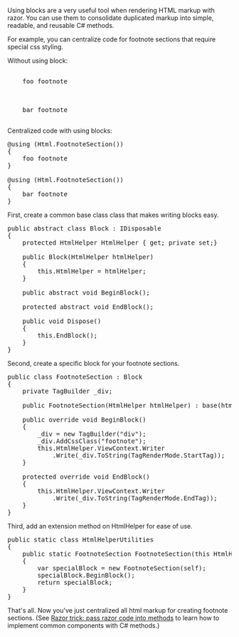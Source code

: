 Using blocks are a very useful tool when rendering HTML markup with razor.  You can use them to consolidate duplicated markup into simple, readable, and reusable C# methods.

For example, you can centralize code for footnote sections that require special css styling.

Without using block:

<pre>
<div class="footnote">
    <span>foo footnote</span>
</div>

<div class="footnote">
    <span>bar footnote</span>
</div>
</pre>

Centralized code with using blocks:

<pre>
@using (Html.FootnoteSection())
{
    <span>foo footnote</span>
}

@using (Html.FootnoteSection())
{
    <span>bar footnote</span>
}
</pre>

First, create a common base class class that makes writing blocks easy.
<pre>
public abstract class Block : IDisposable
{
    protected HtmlHelper HtmlHelper { get; private set;}

    public Block(HtmlHelper htmlHelper)
    {
        this.HtmlHelper = htmlHelper;
    }

    public abstract void BeginBlock();

    protected abstract void EndBlock();

    public void Dispose()
    {
        this.EndBlock();
    }
}
</pre>
Second, create a specific block for your footnote sections.
<pre>
public class FootnoteSection : Block
{
    private TagBuilder _div;

    public FootnoteSection(HtmlHelper htmlHelper) : base(htmlHelper) { }

    public override void BeginBlock()
    {
        _div = new TagBuilder("div");
        _div.AddCssClass("footnote");
        this.HtmlHelper.ViewContext.Writer
            .Write(_div.ToString(TagRenderMode.StartTag));
    }

    protected override void EndBlock()
    {
        this.HtmlHelper.ViewContext.Writer
            .Write(_div.ToString(TagRenderMode.EndTag));
    }
}
</pre>
Third, add an extension method on HtmlHelper for ease of use.
<pre>
public static class HtmlHelperUtilities
{
    public static FootnoteSection FootnoteSection(this HtmlHelper self)
    {
        var specialBlock = new FootnoteSection(self);
        specialBlock.BeginBlock();
        return specialBlock;
    }
}
</pre>

That's all.  Now you've just centralized all html markup for creating footnote sections.  (See <a href="http://www.codeducky.org/razor-trick-pass-razor-code-into-methods/">Razor trick: pass razor code into methods</a> to learn how to implement common components with C# methods.)